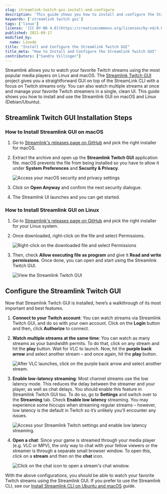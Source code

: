```yaml
---
slug: streamlink-twitch-gui-install-and-configure
description: 'This guide shows you how to install and configure the Streamlink Twitch GUI on macOS and Linux distributions.'
keywords: ['streamlink twitch gui']
tags: ['linux']
license: '[CC BY-ND 4.0](https://creativecommons.org/licenses/by-nd/4.0)'
published: 2021-09-17
modified_by:
  name: Linode
title: "Install and Configure the Streamlink Twitch GUI"
title_meta: "How to Install and Configure the Streamlink Twitch GUI"
contributors: ["Sandro Villinger"]
---
```

Streamlink allows you to watch your favorite Twitch streams using the most popular media players on Linux and macOS. The [Streamlink Twitch GUI](https://streamlink.github.io/streamlink-twitch-gui/) project gives you a straightforward GUI on top of the StreamLink CLI with a focus on Twitch streams only. You can also watch multiple streams at once and manage your favorite Twitch streamers in a single, clean UI. This guide shows you how to install and use the Streamlink GUI on macOS and Linux (Debian/Ubuntu).

## Streamlink Twitch GUI Installation Steps

### How to Install Streamlink GUI on macOS

1. Go to [Streamlink's releases page on GitHub](https://github.com/streamlink/streamlink-twitch-gui/releases) and pick the right installer for macOS.

1. Extract the archive and open up the **Streamlink Twitch GUI** application file. macOS prevents the file from being installed so you have to allow it under **System Preferences** and **Security & Privacy**.

    ![Access your macOS security and privacy settings](macos-security-privacy-preferences.png)

1. Click on **Open Anyway** and confirm the next security dialogue.

1. The Streamlink UI launches and you can get started.

### How to Install Streamlink GUI on Linux

1. Go to [Streamlink's releases page on GitHub](https://github.com/streamlink/streamlink-twitch-gui/releases) and pick the right installer for your Linux system.

1. Once downloaded, right-click on the file and select Permissions.

    ![Right-click on the downloaded file and select Permissions](open-permissions-dialog-window.png)

1. Then, check **Allow executing file as program** and give it **Read and write permissions**. Once done, you can open and start using the Streamlink Twitch GUI.

    ![View the Streamlink Twitch GUI](streamlink-twitch-gui.png)

## Configure the Streamlink Twitch GUI

Now that Streamlink Twitch GUI is installed, here’s a walkthrough of its most important and best features.

1. **Connect to your Twitch account**: You can watch streams via Streamlink Twitch GUI, and do so with your own account. Click on the **Login** button and then, click **Authorize** to connect.

1. **Watch multiple streams at the same time**: You can watch as many streams as your bandwidth permits. To do that, click on any stream and hit the **play** button. Wait for VLC to launch. Now, hit the **purple back arrow** and select another stream – and once again, hit the **play** button.

    ![After VLC launches, click on the purple back arrow and select another stream.](watch-multiple-twitch-streams.png)

1. **Enable low-latency streaming**: Most channel streams use the low latency mode. This reduces the delay between the streamer and your player, as well as chat delays. You should enable this feature in Streamlink Twitch GUI too. To do so, go to **Settings** and switch over to the **Streaming** tab. Check **Enable low latency** streaming. You may experience some hiccups when streaming regular streams – however, low latency is the default in Twitch so it’s unlikely you'll encounter any issues.

    ![Access your Streamlink Twitch settings and enable low latency streaming.](enable-low-latency-settings.png)

1. **Open a chat**: Since your game is streamed through your media player (e.g. VLC or MPV), the only way to chat with your fellow viewers or the streamer is through a separate small browser window. To open this, click on a **stream** and then on the **chat** icon.

    ![Click on the chat icon to open a stream's chat window.](open-a-stream-chat.png)

With the above configurations, you should be able to watch your favorite Twitch streams using the Streamlink GUI. If you prefer to use the Streamlink CLI, see our [Install Streamlink CLI on Ubuntu and macOS](/docs/guides/how-to-install-streamlink-cli-on-ubuntu-macos/) guide.
